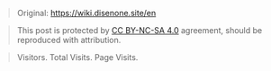 
<script async src="//busuanzi.ibruce.info/busuanzi/2.3/busuanzi.pure.mini.js"></script>

<!-- 转载声明 && visit -->
> Original: <https://wiki.disenone.site/en>

> This post is protected by [CC BY-NC-SA 4.0](https://creativecommons.org/licenses/by/4.0/deed.en) agreement, should be reproduced with attribution.


<!-- 转载 -->
<div class="a2a_kit a2a_kit_size_32 a2a_default_style" data-a2a-icon-color="#4051b5">
    <a class="a2a_dd" href="https://www.addtoany.com/share"></a>
    <a class="a2a_button_copy_link"></a>
    <a class="a2a_button_wechat"></a>
    <a class="a2a_button_reddit"></a>
    <a class="a2a_button_google_gmail"></a>
    <a class="a2a_button_pocket"></a>
</div>
<script async src="https://static.addtoany.com/menu/page.js"></script>

<!-- 评论 -->
<script src="https://giscus.app/client.js"
        data-repo="disenone/disenone.github.io"
        data-repo-id="MDEwOlJlcG9zaXRvcnkxNzYyODY3Mg=="
        data-category="Announcements"
        data-category-id="DIC_kwDOAQz-AM4CT6GS"
        data-mapping="og:title"
        data-strict="1"
        data-reactions-enabled="1"
        data-emit-metadata="0"
        data-input-position="top"
        data-theme="preferred_color_scheme"
        data-lang="en"
        data-loading="lazy"
        crossorigin="anonymous"
        async>
</script>

<!-- visit -->
> <p class="copyright text-muted"><span id="busuanzi_container_site_uv"> <span id="busuanzi_value_site_uv"></span> Visitors. </span> <span id="busuanzi_container_site_pv"> <span id="busuanzi_value_site_pv"></span> Total Visits. </span> <span id="busuanzi_container_page_pv"> <span id="busuanzi_value_page_pv"></span> Page Visits. </span></p>
